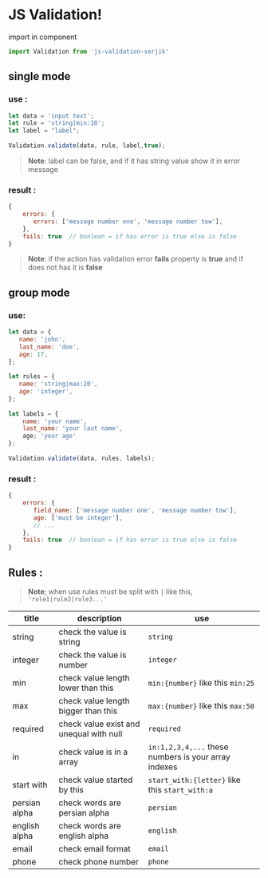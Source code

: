 ﻿# JS Validation!  
import in component   
``` javascript  
import Validation from 'js-validation-serjik'  
```  
  
## single mode   
### use :  
``` javascript  
let data = 'input text';  
let rule = 'string|min:10'; 
let label = "label";
  
Validation.validate(data, rule, label,true);  
```  
> **Note**: label can be false, and if it has string value show it in error message 
### result :  
``` javascript  
{  
    errors: {  
       errors: ['message number one', 'message number tow'],  
    },  
    fails: true  // boolean = if has error is true else is false  
}  
```  
> **Note**:  if the action has validation error **fails** property is **true** and if does not has it is **false**  
## group mode   
### use:  
``` javascript  
let data = {  
   name: 'john',  
   last_name: 'doe',  
   age: 17,  
};
  
let rules = {  
   name: 'string|max:20',  
   age: 'integer',  
}; 
 
let labels = {
	name: 'your name',
	last_name: 'your last name',
	age; 'your age'
};
  
Validation.validate(data, rules, labels);  
```  
  
### result :  
``` javascript  
{  
    errors: {  
       field_name: ['message number one', 'message number tow'],  
       age: ['must be integer'],   
       // ...  
    },  
    fails: true  // boolean = if has error is true else is false  
}  
```  
  
## Rules :  
> **Note**;  when use rules must be split with `|` like this, `'rule1|rule2|rule3...'`  
  
|title          | description                |use                         |  
|---------------|--------------------------------|----------------------------|  
|string          |check the value is string      |`string`                     |  
|integer         |check the value is number      |`integer`                    |  
|min             |check value length lower than this|`min:{number}` like this `min:25`|  
|max             |check value length bigger than this|`max:{number}` like this `max:50`|  
|required        |check value exist and unequal with null|`required`|  
|in              |check value is in a array      |`in:1,2,3,4,...` these numbers is your array indexes|  
|start with      |check value started by this    |`start_with:{letter}` like this `start_with:a`|  
|persian alpha   |check words are persian alpha  |`persian` |  
|english alpha   |check words are english alpha  |`english`|  
|email           |check email format             |`email`|
|phone           |check phone number             |`phone`|
